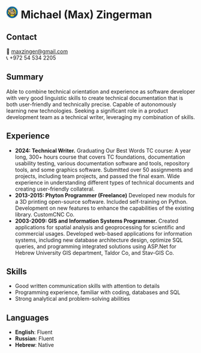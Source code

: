 <!-- # Resume -->
<!-- ![hafarfur](contactphoto.png) -->
<!-- 👤 -->

# <img src="contactphoto.png" alt="hafarfur" width="32" height="32"> Michael (**Max**) Zingerman  
## Contact
📧 maxzinger@gmail.com   
📞 +972 54 534 2205  

## Summary
Able to combine technical orientation and experience as software developer with very good linguistic skills to create technical documentation that is both user-friendly and technically precise. Capable of autonomously learning new technologies. Seeking a significant role in a product development team as a technical writer, leveraging my combination of skills. 

## Experience

- **2024: Technical Writer.**  Graduating Our Best Words TC course: A year long, 300+ hours course that covers TC foundations, documentation usability testing, various documentation software and tools, repository tools, and some graphics software. Submitted over 50 assignments and projects, including team projects, and passed the final exam. Wide experience in understanding different types of technical documents and creating user-friendly collateral.
- **2013-2015: Phyton Programmer (Freelance)**  Developed new moduls for a 3D printing open-source software. Included self-training on Python. Development on new features to enhance the capabilities of the existing library.
CustomCNC Co.
- **2003-2009:  GIS and Information Systems Programmer.**  Created applications for spatial analysis and geoprocessing for scientific and commercial usages. Developed web-based applications for information systems, including new database architecture design, optimize SQL queries, and programming integrated solutions using ASP.Net for Hebrew University GIS department, Taldor Co, and Stav-GIS Co.

## Skills
- Good written communication skills with attention to details
- Programming experience, familiar with coding, databases and SQL
- Strong analytical and problem-solving abilities

## Languages
- **English**:  Fluent
- **Russian**:  Fluent
- **Hebrew**:  Native
